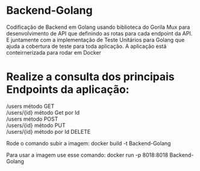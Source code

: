 # Backend-Golang

Codificação de Backend em Golang usando biblioteca do Gorila Mux para desenvolvimento de API que definindo as rotas para cada endpoint da API.
E juntamente com a implementação de Teste Unitários para Golang que ajuda a cobertura de teste para toda aplicação. A aplicação está conteirnerizada para rodar em Docker


# Realize a consulta dos principais Endpoints da aplicação:

/users método GET<br>
/users/{id} método Get por Id<br>
/users método POST<br>
/users/{id} método PUT<br>
/users/{id} método por Id DELETE<br>


Rode o comando subir a imagem:
docker build -t Backend-Golang

Para usar a imagem use esse comando:
docker run -p 8018:8018 Backend-Golang
